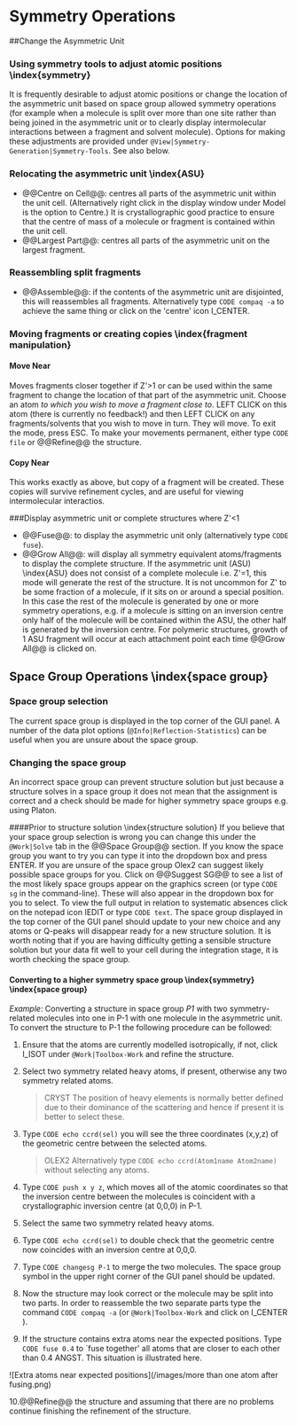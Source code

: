 # Symmetry Operations

##Change the Asymmetric Unit

### Using symmetry tools to adjust atomic positions \index{symmetry}
It is frequently desirable to adjust atomic positions or change the location of the asymmetric unit based on space group allowed symmetry operations (for example when a molecule is split over more than one site rather than being joined in the asymmetric unit or to clearly display intermolecular interactions between a fragment and solvent molecule). Options for making these adjustments are provided under `@View|Symmetry-Generation|Symmetry-Tools`. See also below.

### Relocating the asymmetric unit \index{ASU}
- @@Centre on Cell@@: centres all parts of the asymmetric unit within the unit cell. (Alternatively right click in the display window under Model is the option to Centre.) It is crystallographic good practice to ensure that the centre of mass of a molecule or fragment is contained within the unit cell.
- @@Largest Part@@: centres all parts of the asymmetric unit on the largest fragment. 

### Reassembling split fragments
- @@Assemble@@: if the contents of the asymmetric unit are disjointed, this will reassembles all fragments. Alternatively type `CODE compaq -a` to achieve the same thing or click on the 'centre' icon I_CENTER. 

### Moving fragments or creating copies \index{fragment manipulation}

#### Move Near
Moves fragments closer together if Z'>1 or can be used within the same fragment to change the location of that part of the asymmetric unit. Choose an atom *to which you wish to move a fragment close to*. LEFT CLICK on this atom (there is currently no feedback!) and then LEFT CLICK on any fragments/solvents that you wish to move in turn. They will move. To exit the mode, press ESC. To make your movements permanent, either type `CODE file` or @@Refine@@ the structure.

#### Copy Near
This works exactly as above, but copy of a fragment will be created. These copies will survive refinement cycles, and are useful for viewing intermolecular interactios.

###Display asymmetric unit or complete structures where Z'<1
- @@Fuse@@: to display the asymmetric unit only (alternatively type `CODE fuse`).
- @@Grow All@@: will display all symmetry equivalent atoms/fragments to display the complete structure.
If the asymmetric unit (ASU) \index{ASU} does not consist of a complete molecule i.e. Z'=1, this mode will generate the rest of the structure. It is not uncommon for Z' to be some fraction of a molecule, if it sits on or around a special position. In this case the rest of the molecule is generated by one or more symmetry operations, e.g. if a molecule is sitting on an inversion centre only half of the molecule will be contained within the ASU, the other half is generated by the inversion centre. For polymeric structures, growth of 1 ASU fragment will occur at each attachment point each time @@Grow All@@ is clicked on.

## Space Group Operations \index{space group}

### Space group selection
The current space group is displayed in the top corner of the GUI panel.
A number of the data plot options (`@Info|Reflection-Statistics`) can be useful when you are unsure about the space group.

### Changing the space group
An incorrect space group can prevent structure solution but just because a structure solves in a space group it does not mean that the assignment is correct and a check should be made for higher symmetry space groups e.g. using Platon.

####Prior to structure solution \index{structure solution}
If you believe that your space group selection is wrong you can change this under the `@Work|Solve` tab in the @@Space Group@@ section. 
If you know the space group you want to try you can type it into the dropdown box and press ENTER.
If you are unsure of the space group Olex2 can suggest likely possible space groups for you. Click on @@Suggest SG@@ to see a list of the most likely space groups appear on the graphics screen (or type `CODE sg` in the command-line). These will also appear in the dropdown box for you to select.
To view the full output in relation to systematic absences click on the notepad icon IEDIT or type `CODE text`. The space group displayed in the top corner of the GUI panel should update to your new choice and any atoms or Q-peaks will disappear ready for a new structure solution. It is worth noting that if you are having difficulty getting a sensible structure solution but your data fit well to your cell during the integration stage, it is worth checking the space group. 

#### Converting to a higher symmetry space group \index{symmetry} \index{space group}
*Example*: Converting a structure in space group *P1* with two symmetry-related molecules into one in P-1 with one molecule in the asymmetric unit. 
To convert the structure to P-1 the following procedure can be followed:

1. Ensure that the atoms are currently modelled isotropically, if not, click I_ISOT under `@Work|Toolbox-Work` and refine the structure.

2. Select two symmetry related heavy atoms, if present, otherwise any two symmetry related atoms.

    > CRYST The position of heavy elements is normally better defined due to their dominance of the scattering and hence if present it is better to select these.

3. Type `CODE echo ccrd(sel)` you will see the three coordinates (x,y,z) of the geometric centre between the selected atoms.

    > OLEX2 Alternatively type `CODE echo ccrd(Atom1name Atom2name)` without selecting any atoms.

4. Type `CODE push x y z`, which moves all of the atomic coordinates so that the inversion centre between the molecules is coincident with a crystallographic inversion centre (at 0,0,0) in P-1.

5. Select the same two symmetry related heavy atoms. 

6. Type `CODE echo ccrd(sel)` to double check that the geometric centre now coincides with an inversion centre at 0,0,0.

7. Type `CODE changesg P-1` to merge the two molecules. The space group symbol in the upper right corner of the GUI panel should be updated.

8. Now the structure may look correct or the molecule may be split into two parts. In order to reassemble the two separate parts type the command `CODE compaq -a` (or `@Work|Toolbox-Work` and click on I_CENTER ).

9. If the structure contains extra atoms near the expected positions. Type `CODE fuse 0.4` to `fuse together' all atoms that are closer to each other than 0.4 ANGST. This situation is illustrated here.

![Extra atoms near expected positions](/images/more than one atom after fusing.png)

10.@@Refine@@ the structure and assuming that there are no problems continue finishing the refinement of the structure.
